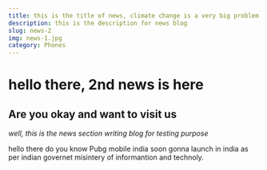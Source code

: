 ```yaml
---
title: this is the title of news, climate change is a very big problem for this world. we should focus on this problem
description: this is the description for news blog
slug: news-2
img: news-1.jpg
category: Phones
---
```


# hello there, 2nd news is here

## Are you okay and want to visit us
_well, this is the news section writing blog for testing purpose_

hello there do you know Pubg mobile india soon gonna launch in india as per indian governet misintery of informantion and technoly.